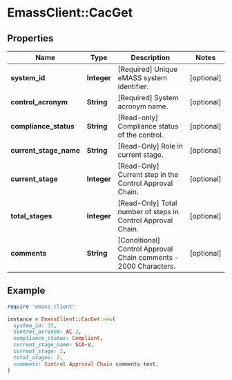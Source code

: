 # EmassClient::CacGet

## Properties

| Name | Type | Description | Notes |
| ---- | ---- | ----------- | ----- |
| **system_id** | **Integer** | [Required] Unique eMASS system identifier. | [optional] |
| **control_acronym** | **String** | [Required] System acronym name. | [optional] |
| **compliance_status** | **String** | [Read-only] Compliance status of the control. | [optional] |
| **current_stage_name** | **String** | [Read-Only] Role in current stage. | [optional] |
| **current_stage** | **Integer** | [Read-Only] Current step in the Control Approval Chain. | [optional] |
| **total_stages** | **Integer** | [Read-Only] Total number of steps in Control Approval Chain. | [optional] |
| **comments** | **String** | [Conditional] Control Approval Chain comments - 2000 Characters. | [optional] |

## Example

```ruby
require 'emass_client'

instance = EmassClient::CacGet.new(
  system_id: 35,
  control_acronym: AC-3,
  compliance_status: Compliant,
  current_stage_name: SCA-V,
  current_stage: 2,
  total_stages: 2,
  comments: Control Approval Chain comments text.
)
```

